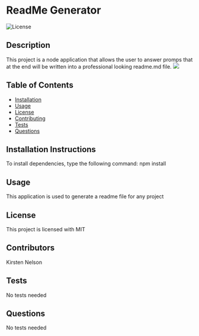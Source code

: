 # ReadMe Generator
![License](https://img.shields.io/badge/License-MIT-blue.svg)
## Description 
This project is a node application that allows the user to answer promps that at the end will be written into a professional looking readme.md file.
![](readme-generator.gif)
## Table of Contents 
    
* [Installation](#installation)
* [Usage](#usage)
* [License](#license)
* [Contributing](#contributing)
* [Tests](#tests)
* [Questions](#questions)
    
    
## Installation Instructions <a id="installation"></a>
To install dependencies, type the following command: npm install
## Usage <a id="usage"></a>
This application is used to generate a readme file for any project
## License <a id="license"></a>
This project is licensed with MIT 
## Contributors <a id="contributing"></a>
Kirsten Nelson
## Tests <a id="tests"></a>
No tests needed
## Questions <a id="questions"></a>
 No tests needed